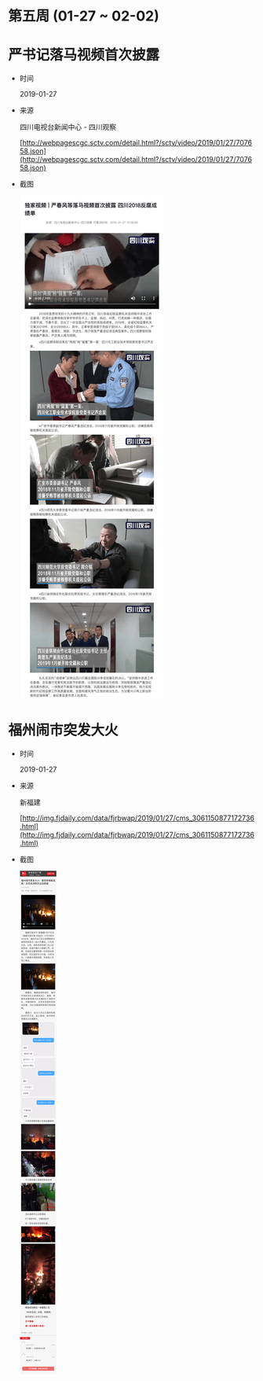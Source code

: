 第五周 (01-27 ~ 02-02)
======

# 严书记落马视频首次披露

+ 时间

    2019-01-27
    
+ 来源

    四川电视台新闻中心 - 四川观察
    
    [http://webpagescgc.sctv.com/detail.html?/sctv/video/2019/01/27/707658.json](http://webpagescgc.sctv.com/detail.html?/sctv/video/2019/01/27/707658.json)
    
+ 截图

    ![新闻截图](assets/2019-01-27-yanchunfeng.png)

# 福州闹市突发大火

+ 时间

    2019-01-27
    
+ 来源

    新福建
    
    [http://img.fjdaily.com/data/fjrbwap/2019/01/27/cms_3061150877172736.html](http://img.fjdaily.com/data/fjrbwap/2019/01/27/cms_3061150877172736.html)
    
+ 截图

    ![新闻截图](assets/2019-01-27-fuzhou-fire.jpg)
